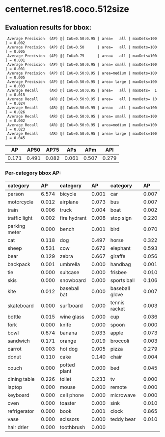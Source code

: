 # centernet.res18.coco.512size  
## Evaluation results for bbox:  
```  
 Average Precision  (AP) @[ IoU=0.50:0.95 | area=   all | maxDets=100 ] = 0.002
 Average Precision  (AP) @[ IoU=0.50      | area=   all | maxDets=100 ] = 0.005
 Average Precision  (AP) @[ IoU=0.75      | area=   all | maxDets=100 ] = 0.001
 Average Precision  (AP) @[ IoU=0.50:0.95 | area= small | maxDets=100 ] = 0.001
 Average Precision  (AP) @[ IoU=0.50:0.95 | area=medium | maxDets=100 ] = 0.005
 Average Precision  (AP) @[ IoU=0.50:0.95 | area= large | maxDets=100 ] = 0.003
 Average Recall     (AR) @[ IoU=0.50:0.95 | area=   all | maxDets=  1 ] = 0.015
 Average Recall     (AR) @[ IoU=0.50:0.95 | area=   all | maxDets= 10 ] = 0.024
 Average Recall     (AR) @[ IoU=0.50:0.95 | area=   all | maxDets=100 ] = 0.026
 Average Recall     (AR) @[ IoU=0.50:0.95 | area= small | maxDets=100 ] = 0.002
 Average Recall     (AR) @[ IoU=0.50:0.95 | area=medium | maxDets=100 ] = 0.023
 Average Recall     (AR) @[ IoU=0.50:0.95 | area= large | maxDets=100 ] = 0.045
```  
|  AP   |  AP50  |  AP75  |  APs  |  APm  |  APl  |  
|:-----:|:------:|:------:|:-----:|:-----:|:-----:|  
| 0.171 | 0.491  | 0.082  | 0.061 | 0.507 | 0.279 |
### Per-category bbox AP:  

| category      | AP    | category     | AP    | category       | AP    |  
|:--------------|:------|:-------------|:------|:---------------|:------|  
| person        | 6.574 | bicycle      | 0.001 | car            | 0.007 |  
| motorcycle    | 0.012 | airplane     | 0.073 | bus            | 0.007 |  
| train         | 0.006 | truck        | 0.004 | boat           | 0.002 |  
| traffic light | 0.002 | fire hydrant | 0.006 | stop sign      | 0.220 |  
| parking meter | 0.000 | bench        | 0.001 | bird           | 0.070 |  
| cat           | 0.118 | dog          | 0.497 | horse          | 0.322 |  
| sheep         | 0.531 | cow          | 0.672 | elephant       | 0.593 |  
| bear          | 0.129 | zebra        | 0.667 | giraffe        | 0.056 |  
| backpack      | 0.001 | umbrella     | 0.000 | handbag        | 0.001 |  
| tie           | 0.000 | suitcase     | 0.000 | frisbee        | 0.010 |  
| skis          | 0.000 | snowboard    | 0.000 | sports ball    | 0.106 |  
| kite          | 0.012 | baseball bat | 0.000 | baseball glove | 0.007 |  
| skateboard    | 0.000 | surfboard    | 0.000 | tennis racket  | 0.003 |  
| bottle        | 0.015 | wine glass   | 0.000 | cup            | 0.036 |  
| fork          | 0.000 | knife        | 0.000 | spoon          | 0.000 |  
| bowl          | 0.674 | banana       | 0.033 | apple          | 0.073 |  
| sandwich      | 0.171 | orange       | 0.019 | broccoli       | 0.003 |  
| carrot        | 0.003 | hot dog      | 0.005 | pizza          | 0.279 |  
| donut         | 0.110 | cake         | 0.140 | chair          | 0.004 |  
| couch         | 0.000 | potted plant | 0.000 | bed            | 0.045 |  
| dining table  | 0.226 | toilet       | 0.233 | tv             | 0.000 |  
| laptop        | 0.000 | mouse        | 0.000 | remote         | 0.000 |  
| keyboard      | 0.000 | cell phone   | 0.000 | microwave      | 0.000 |  
| oven          | 0.000 | toaster      | 0.000 | sink           | 0.010 |  
| refrigerator  | 0.000 | book         | 0.001 | clock          | 0.865 |  
| vase          | 0.000 | scissors     | 0.000 | teddy bear     | 0.010 |  
| hair drier    | 0.000 | toothbrush   | 0.000 |                |       |
